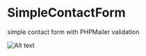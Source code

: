 # SimpleContactForm
simple contact form with PHPMailer validation

![Alt text](/relative/path/to/contact_form.png?raw=true "Contact Form image")



